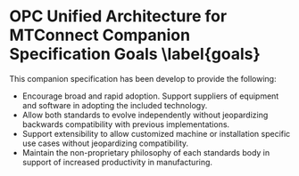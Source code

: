 OPC Unified Architecture for MTConnect Companion Specification Goals \label{goals}
====================================================================

This companion specification has been develop to provide the following:

-   Encourage broad and rapid adoption. Support suppliers of equipment
    and software in adopting the included technology.
-   Allow both standards to evolve independently without jeopardizing
    backwards compatibility with previous implementations.
-   Support extensibility to allow customized machine or installation
    specific use cases without jeopardizing compatibility.
-   Maintain the non-proprietary philosophy of each standards body in
    support of increased productivity in manufacturing.
